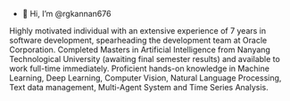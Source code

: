 - 👋 Hi, I’m @rgkannan676

Highly motivated individual with an extensive experience of 7 years in software development, spearheading the development team at Oracle Corporation. Completed Masters in Artificial Intelligence from Nanyang Technological University (awaiting final semester results) and available to work full-time immediately. Proficient hands-on knowledge in Machine Learning, Deep Learning, Computer Vision, Natural Language Processing, Text data management, Multi-Agent System and Time Series Analysis.

<!---
rgkannan676/rgkannan676 is a ✨ special ✨ repository because its `README.md` (this file) appears on your GitHub profile.
You can click the Preview link to take a look at your changes.
--->
